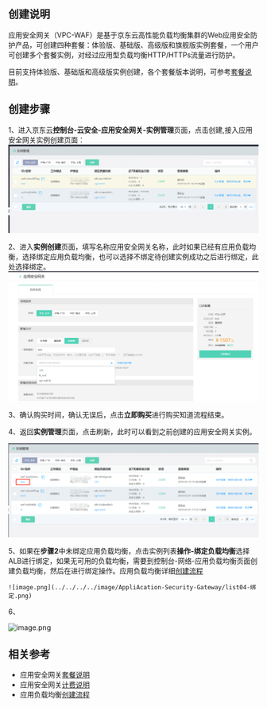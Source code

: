 ## 创建说明

应用安全网关（VPC-WAF）是基于京东云高性能负载均衡集群的Web应用安全防护产品，可创建四种套餐：体验版、基础版、高级版和旗舰版实例套餐，一个用户可创建多个套餐实例，对经过应用型负载均衡HTTP/HTTPs流量进行防护。

目前支持体验版、基础版和高级版实例创建，各个套餐版本说明，可参考[套餐说明](../Introduction/Specifications.md)。

## 创建步骤

  1、进入京东云**控制台-云安全-应用安全网关-实例管理**页面，点击创建,接入应用安全网关实例创建页面：![image.png](../../../../image/AppliAcation-Security-Gateway/list01.png)

  2、进入**实例创建**页面，填写名称应用安全网关名称，此时如果已经有应用负载均衡，选择绑定应用负载均衡，也可以选择不绑定待创建实例成功之后进行绑定，此处选择绑定。
  ![image.png](../../../../image/AppliAcation-Security-Gateway/list02.png)


  3、确认购买时间，确认无误后，点击**立即购买**进行购买知道流程结束。

  4、返回**实例管理**页面，点击刷新，此时可以看到之前创建的应用安全网关实例。
  
   ![image.png](../../../../image/AppliAcation-Security-Gateway/list03.png)

     
  5、如果在**步骤2**中未绑定应用负载均衡，点击实例列表**操作-绑定负载均衡**选择ALB进行绑定，如果无可用的负载均衡，需要到控制台-网络-应用负载均衡页面创建负载均衡，然后在进行绑定操作。应用负载均衡详细[创建流程](https://docs.jdcloud.com/cn/application-load-balancer/create-instance)

    ![image.png](../../../../image/AppliAcation-Security-Gateway/list04-绑定.png)


  6、

  ![image.png](https://img1.jcloudcs.com/cms/b4232217-90d7-4193-8fd5-abd0bd14f6df20180815153051.png)


## 相关参考
- 应用安全网关[套餐说明](../Introduction/Specifications.md)
- 应用安全网关[计费说明](../Pricing/Billing-Rules.md)
- 应用负载均衡[创建流程](https://docs.jdcloud.com/cn/application-load-balancer/create-instance)
